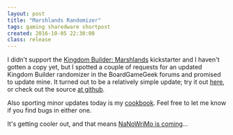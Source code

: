 ```yaml
---
layout: post
title: "Marshlands Randomizer"
tags: gaming sharedware shortpost
created: 2016-10-05 22:30:00
class: release
---
```

I didn't support the [Kingdom Builder: Marshlands](http://boardgamegeek.com/boardgameexpansion/179622/kingdom-builder-marshlands) kickstarter and I haven't gotten a copy yet, but I spotted a couple of requests for an updated Kingdom Builder randomizer in the BoardGameGeek forums and promised to update mine.  It turned out to be a relatively simple update; try it out [here](/tools/kb/randomizer.html), or check out the source [at github](https://github.com/mcdemarco/kingdom-builder-randomizer).

Also sporting minor updates today is my [cookbook](/recipes/).  Feel free to let me know if you find bugs in either one.

It's getting cooler out, and that means [NaNoWriMo is coming](http://nanowrimo.org/)...



